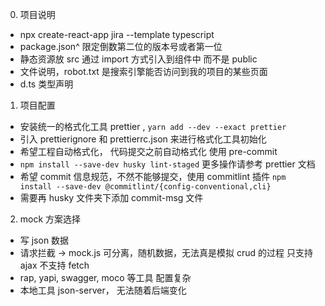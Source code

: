 0. 项目说明

- npx create-react-app jira --template typescript
- package.json^ 限定倒数第二位的版本号或者第一位
- 静态资源放 src 通过 import 方式引入到组件中 而不是 public
- 文件说明，robot.txt 是搜索引擎能否访问到我的项目的某些页面
- d.ts 类型声明

1. 项目配置

- 安装统一的格式化工具 prettier ,
  `yarn add --dev --exact prettier`
- 引入 prettierignore 和 prettierrc.json 来进行格式化工具初始化
- 希望工程自动格式化， 代码提交之前自动格式化 使用 pre-commit
- `npm install --save-dev husky lint-staged` 更多操作请参考 prettier 文档
- 希望 commit 信息规范，不然不能够提交，使用 commitlint 插件
  `npm install --save-dev @commitlint/{config-conventional,cli}`
- 需要再 husky 文件夹下添加 commit-msg 文件

2. mock 方案选择

- 写 json 数据
- 请求拦截 -> mock.js 可分离，随机数据，无法真是模拟 crud 的过程 只支持 ajax 不支持 fetch
- rap, yapi, swagger, moco 等工具 配置复杂
- 本地工具 json-server， 无法随着后端变化
